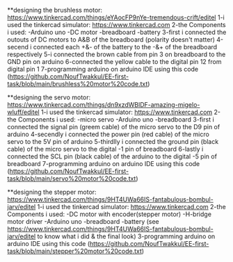 **designing the brushless motor: https://www.tinkercad.com/things/eYAocFP9nYe-tremendous-crift/editel
 1-i used the tinkercad simulator: https://www.tinkercad.com
2-the Components i used: 
-Arduino uno
-DC motor
-breadboard
-battery
3-first i connected the outouts of DC motors to A&B of the breadboard (polarity doesn't matter)
4-secend i connected each +&- of the battery to the -&+ of the breadboard respectively 
5-i connected the brown cable from pin 3 on breadboard to the GND pin on arduino 
6-connected the yellow cable to the digital pin 12 from digital pin 1
7-programming arduino on arduino IDE using this code (https://github.com/NoufTwakkul/EE-first-task/blob/main/brushless%20motor%20code.txt)


**designing the servo motor: https://www.tinkercad.com/things/dn9xzdWBlDF-amazing-migelo-wluff/editel
1-i used the tinkercad simulator: https://www.tinkercad.com
2-the Components i used: 
-micro servo 
-Arduino uno
-breadboard
3-first i connected the signal pin (greem cable) of the micro servo to the D9 pin of arduino 
4-secendly i connected the power pin (red cable) of the micro servo to the 5V pin of arduino 
5-thirdlly i connected the ground pin (black cable) of the micro servo to the digital -1 pin of breadboard
6-lastly i connected the SCL pin (black cable) of the arduino to the digital -5 pin of breadboard
7-programming arduino on arduino IDE using this code (https://github.com/NoufTwakkul/EE-first-task/blob/main/servo%20motor%20code.txt)


**designing the stepper motor: https://www.tinkercad.com/things/9HT4UWa66IS-fantabulous-bombul-jarv/editel
1-i used the tinkercad simulator: https://www.tinkercad.com
2-the Components i used: 
-DC motor with encoder(stepper motor)
-H-bridge motor driver 
-Arduino uno
-breadboard
-battery
(see https://www.tinkercad.com/things/9HT4UWa66IS-fantabulous-bombul-jarv/editel to know what i did & the final look)
3-programming arduino on arduino IDE using this code (https://github.com/NoufTwakkul/EE-first-task/blob/main/stepper%20motor%20code.txt)
